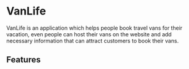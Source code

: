 # VanLife
VanLife is an application which helps people book travel vans for their vacation, even people can host their vans on the website and add necessary information that can attract customers to book their vans.

## Features
